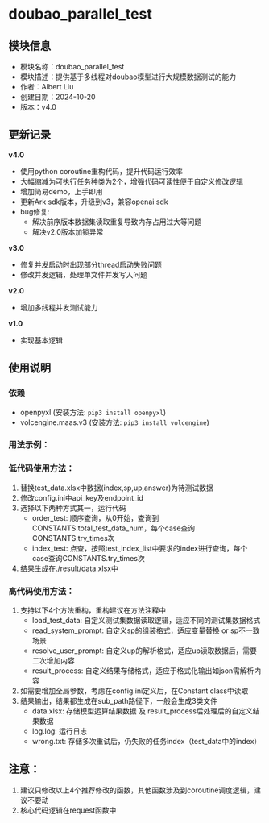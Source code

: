 
# doubao_parallel_test

## 模块信息
- 模块名称：doubao_parallel_test
- 模块描述：提供基于多线程对doubao模型进行大规模数据测试的能力
- 作者：Albert Liu
- 创建日期：2024-10-20
- 版本：v4.0

## 更新记录
**v4.0**
- 使用python coroutine重构代码，提升代码运行效率
- 大幅缩减为可执行任务种类为2个，增强代码可读性便于自定义修改逻辑
- 增加简易demo，上手即用
- 更新Ark sdk版本，升级到v3，兼容openai sdk
- bug修复:
   - 解决前序版本数据集读取重复导致内存占用过大等问题
   - 解决v2.0版本加锁异常
 
**v3.0**
- 修复并发启动时出现部分thread启动失败问题
- 修改并发逻辑，处理单文件并发写入问题
  
**v2.0**
- 增加多线程并发测试能力
  
**v1.0**
- 实现基本逻辑

## 使用说明
### 依赖
- openpyxl (安装方法: `pip3 install openpyxl`)
- volcengine.maas.v3 (安装方法: `pip3 install volcengine`)

### 用法示例：
### 低代码使用方法：
1. 替换test_data.xlsx中数据(index,sp,up,answer)为待测试数据
2. 修改config.ini中api_key及endpoint_id
3. 选择以下两种方式其一，运行代码
    - order_test: 顺序查询，从0开始，查询到CONSTANTS.total_test_data_num，每个case查询CONSTANTS.try_times次
    - index_test: 点查，按照test_index_list中要求的index进行查询，每个case查询CONSTANTS.try_times次
4. 结果生成在./result/data.xlsx中
### 高代码使用方法：
1. 支持以下4个方法重构，重构建议在方法注释中
    - load_test_data: 自定义测试集数据读取逻辑，适应不同的测试集数据格式
    - read_system_prompt: 自定义sp的组装格式，适应变量替换 or sp不一致场景
    - resolve_user_prompt: 自定义up的解析格式，适应up读取数据后，需要二次增加内容
    - result_process: 自定义结果存储格式，适应于格式化输出如json需解析内容
2. 如需要增加全局参数，考虑在config.ini定义后，在Constant class中读取
3. 结果输出，结果都生成在sub_path路径下，一般会生成3类文件
    - data.xlsx: 存储模型运算结果数据 及 result_process后处理后的自定义结果数据
    - log.log: 运行日志
    - wrong.txt: 存储多次重试后，仍失败的任务index（test_data中的index）

## 注意：
1. 建议只修改以上4个推荐修改的函数，其他函数涉及到coroutine调度逻辑，建议不要动
2. 核心代码逻辑在request函数中
